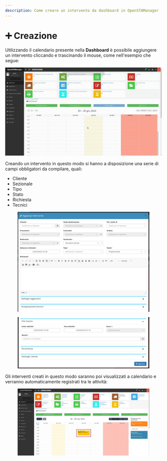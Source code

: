 ```yaml
---
description: Come creare un intervento da dashboard in OpenSTAManager
---
```


# ➕ Creazione

Utilizzando il calendario presente nella **Dashboard** è possibile aggiungere un intervento cliccando e trascinando il mouse, come nell'esempio che segue:

![](<../../../.gitbook/assets/Progetto senza titolo.gif>)

Creando un intervento in questo modo si hanno a disposizione una serie di campi obbligatori da compilare, quali:

* Cliente
* Sezionale
* Tipo
* Stato
* Richiesta
* Tecnici

<figure><img src="../../../.gitbook/assets/immagine (339).png" alt=""><figcaption></figcaption></figure>

<figure><img src="../../../.gitbook/assets/immagine (353).png" alt=""><figcaption></figcaption></figure>

Gli interventi creati in questo modo saranno poi visualizzati a calendario e verranno automaticamente registrati tra le attività:

<figure><img src="../../../.gitbook/assets/immagine (283).png" alt=""><figcaption></figcaption></figure>
